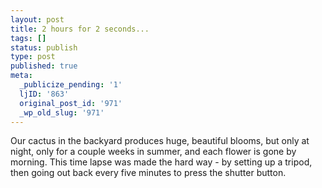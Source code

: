 ```yaml
---
layout: post
title: 2 hours for 2 seconds...
tags: []
status: publish
type: post
published: true
meta:
  _publicize_pending: '1'
  ljID: '863'
  original_post_id: '971'
  _wp_old_slug: '971'
---
```

Our cactus in the backyard produces huge, beautiful blooms, but only at night, only for a couple weeks in summer, and each flower is gone by morning.  This time lapse was made the hard way - by setting up a tripod, then going out back every five minutes to press the shutter button.

